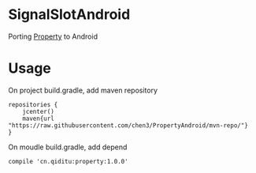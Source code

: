 # SignalSlotAndroid
Porting [Property](https://github.com/chen3/Property) to Android

# Usage

On project build.gradle, add maven repository
```
repositories {
    jcenter()
    maven{url "https://raw.githubusercontent.com/chen3/PropertyAndroid/mvn-repo/"}
}
```
On moudle build.gradle, add depend
```
compile 'cn.qiditu:property:1.0.0'
```
